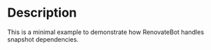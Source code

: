 # Description

This is a minimal example to demonstrate how RenovateBot handles snapshot dependencies.